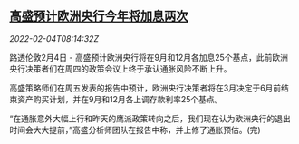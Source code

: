 <!--1643963462000-->
[高盛预计欧洲央行今年将加息两次](https://cn.reuters.com/article/goldman-sachs-ecb-rate-hike-0204-idCNKBS2K90KE)
------

<div><i>2022-02-04T08:14:32Z</i></div><p>路透伦敦2月4日 - 高盛预计欧洲央行将在9月和12月各加息25个基点，此前欧洲央行决策者们在周四的政策会议上终于承认通胀风险不断上升。</p><p>高盛策略师们在周五发表的报告中预计，欧洲央行决策者将在3月决定于6月前结束资产购买计划，并在9月和12月各上调存款利率25个基点。</p><p>“在通胀意外大幅上行和昨天的鹰派政策转向之后，我们现在认为欧洲央行的退出时间会大大提前，”高盛分析师团队在报告中称，并上修了通胀预估。(完)</p>
